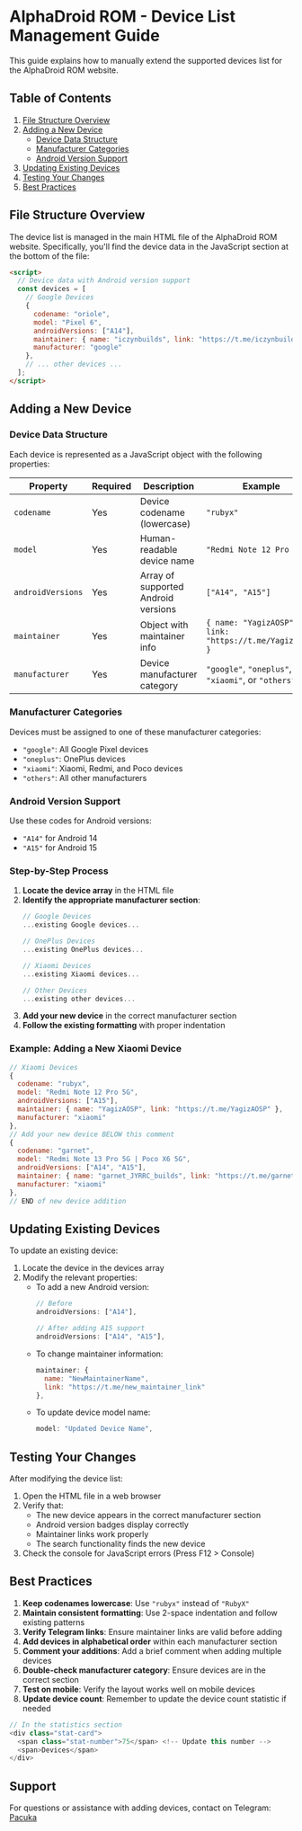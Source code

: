 # AlphaDroid ROM - Device List Management Guide

This guide explains how to manually extend the supported devices list for the AlphaDroid ROM website.

## Table of Contents
1. [File Structure Overview](#file-structure-overview)
2. [Adding a New Device](#adding-a-new-device)
   - [Device Data Structure](#device-data-structure)
   - [Manufacturer Categories](#manufacturer-categories)
   - [Android Version Support](#android-version-support)
3. [Updating Existing Devices](#updating-existing-devices)
4. [Testing Your Changes](#testing-your-changes)
5. [Best Practices](#best-practices)

## File Structure Overview <a name="file-structure-overview"></a>

The device list is managed in the main HTML file of the AlphaDroid ROM website. Specifically, you'll find the device data in the JavaScript section at the bottom of the file:

```html
<script>
  // Device data with Android version support
  const devices = [
    // Google Devices
    { 
      codename: "oriole", 
      model: "Pixel 6", 
      androidVersions: ["A14"], 
      maintainer: { name: "iczynbuilds", link: "https://t.me/iczynbuilds" },
      manufacturer: "google"
    },
    // ... other devices ...
  ];
</script>
```

## Adding a New Device <a name="adding-a-new-device"></a>

### Device Data Structure <a name="device-data-structure"></a>

Each device is represented as a JavaScript object with the following properties:

| Property | Required | Description | Example |
|----------|----------|-------------|---------|
| `codename` | Yes | Device codename (lowercase) | `"rubyx"` |
| `model` | Yes | Human-readable device name | `"Redmi Note 12 Pro 5G"` |
| `androidVersions` | Yes | Array of supported Android versions | `["A14", "A15"]` |
| `maintainer` | Yes | Object with maintainer info | `{ name: "YagizAOSP", link: "https://t.me/YagizAOSP" }` |
| `manufacturer` | Yes | Device manufacturer category | `"google"`, `"oneplus"`, `"xiaomi"`, or `"others"` |

### Manufacturer Categories <a name="manufacturer-categories"></a>

Devices must be assigned to one of these manufacturer categories:

- `"google"`: All Google Pixel devices
- `"oneplus"`: OnePlus devices
- `"xiaomi"`: Xiaomi, Redmi, and Poco devices
- `"others"`: All other manufacturers

### Android Version Support <a name="android-version-support"></a>

Use these codes for Android versions:
- `"A14"` for Android 14
- `"A15"` for Android 15

### Step-by-Step Process

1. **Locate the device array** in the HTML file
2. **Identify the appropriate manufacturer section**:
   ```javascript
   // Google Devices
   ...existing Google devices...

   // OnePlus Devices
   ...existing OnePlus devices...

   // Xiaomi Devices
   ...existing Xiaomi devices...

   // Other Devices
   ...existing other devices...
   ```
3. **Add your new device** in the correct manufacturer section
4. **Follow the existing formatting** with proper indentation

### Example: Adding a New Xiaomi Device

```javascript
// Xiaomi Devices
{ 
  codename: "rubyx", 
  model: "Redmi Note 12 Pro 5G", 
  androidVersions: ["A15"], 
  maintainer: { name: "YagizAOSP", link: "https://t.me/YagizAOSP" },
  manufacturer: "xiaomi"
},
// Add your new device BELOW this comment
{ 
  codename: "garnet", 
  model: "Redmi Note 13 Pro 5G | Poco X6 5G", 
  androidVersions: ["A14", "A15"], 
  maintainer: { name: "garnet_JYRRC_builds", link: "https://t.me/garnet_JYRRC_builds" },
  manufacturer: "xiaomi"
},
// END of new device addition
```

## Updating Existing Devices <a name="updating-existing-devices"></a>

To update an existing device:

1. Locate the device in the devices array
2. Modify the relevant properties:
   - To add a new Android version:
     ```javascript
     // Before
     androidVersions: ["A14"],

     // After adding A15 support
     androidVersions: ["A14", "A15"],
     ```
   - To change maintainer information:
     ```javascript
     maintainer: { 
       name: "NewMaintainerName", 
       link: "https://t.me/new_maintainer_link" 
     },
     ```
   - To update device model name:
     ```javascript
     model: "Updated Device Name",
     ```

## Testing Your Changes <a name="testing-your-changes"></a>

After modifying the device list:

1. Open the HTML file in a web browser
2. Verify that:
   - The new device appears in the correct manufacturer section
   - Android version badges display correctly
   - Maintainer links work properly
   - The search functionality finds the new device
3. Check the console for JavaScript errors (Press F12 > Console)

## Best Practices <a name="best-practices"></a>

1. **Keep codenames lowercase**: Use `"rubyx"` instead of `"RubyX"`
2. **Maintain consistent formatting**: Use 2-space indentation and follow existing patterns
3. **Verify Telegram links**: Ensure maintainer links are valid before adding
4. **Add devices in alphabetical order** within each manufacturer section
5. **Comment your additions**: Add a brief comment when adding multiple devices
6. **Double-check manufacturer category**: Ensure devices are in the correct section
7. **Test on mobile**: Verify the layout works well on mobile devices
8. **Update device count**: Remember to update the device count statistic if needed

```javascript
// In the statistics section
<div class="stat-card">
  <span class="stat-number">75</span> <!-- Update this number -->
  <span>Devices</span>
</div>
```

## Support

For questions or assistance with adding devices, contact on Telegram: [Pacuka](https://t.me/Pacuka)
